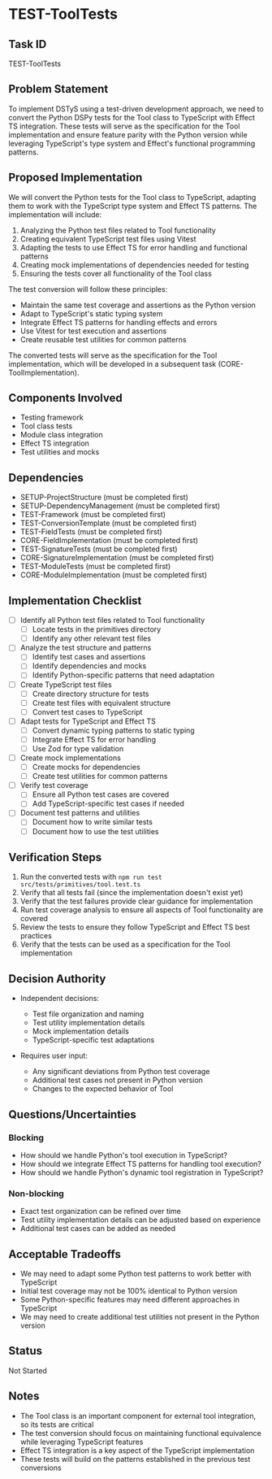 # TEST-ToolTests

## Task ID
TEST-ToolTests

## Problem Statement
To implement DSTyS using a test-driven development approach, we need to convert the Python DSPy tests for the Tool class to TypeScript with Effect TS integration. These tests will serve as the specification for the Tool implementation and ensure feature parity with the Python version while leveraging TypeScript's type system and Effect's functional programming patterns.

## Proposed Implementation
We will convert the Python tests for the Tool class to TypeScript, adapting them to work with the TypeScript type system and Effect TS patterns. The implementation will include:

1. Analyzing the Python test files related to Tool functionality
2. Creating equivalent TypeScript test files using Vitest
3. Adapting the tests to use Effect TS for error handling and functional patterns
4. Creating mock implementations of dependencies needed for testing
5. Ensuring the tests cover all functionality of the Tool class

The test conversion will follow these principles:
- Maintain the same test coverage and assertions as the Python version
- Adapt to TypeScript's static typing system
- Integrate Effect TS patterns for handling effects and errors
- Use Vitest for test execution and assertions
- Create reusable test utilities for common patterns

The converted tests will serve as the specification for the Tool implementation, which will be developed in a subsequent task (CORE-ToolImplementation).

## Components Involved
- Testing framework
- Tool class tests
- Module class integration
- Effect TS integration
- Test utilities and mocks

## Dependencies
- SETUP-ProjectStructure (must be completed first)
- SETUP-DependencyManagement (must be completed first)
- TEST-Framework (must be completed first)
- TEST-ConversionTemplate (must be completed first)
- TEST-FieldTests (must be completed first)
- CORE-FieldImplementation (must be completed first)
- TEST-SignatureTests (must be completed first)
- CORE-SignatureImplementation (must be completed first)
- TEST-ModuleTests (must be completed first)
- CORE-ModuleImplementation (must be completed first)

## Implementation Checklist
- [ ] Identify all Python test files related to Tool functionality
  - [ ] Locate tests in the primitives directory
  - [ ] Identify any other relevant test files
- [ ] Analyze the test structure and patterns
  - [ ] Identify test cases and assertions
  - [ ] Identify dependencies and mocks
  - [ ] Identify Python-specific patterns that need adaptation
- [ ] Create TypeScript test files
  - [ ] Create directory structure for tests
  - [ ] Create test files with equivalent structure
  - [ ] Convert test cases to TypeScript
- [ ] Adapt tests for TypeScript and Effect TS
  - [ ] Convert dynamic typing patterns to static typing
  - [ ] Integrate Effect TS for error handling
  - [ ] Use Zod for type validation
- [ ] Create mock implementations
  - [ ] Create mocks for dependencies
  - [ ] Create test utilities for common patterns
- [ ] Verify test coverage
  - [ ] Ensure all Python test cases are covered
  - [ ] Add TypeScript-specific test cases if needed
- [ ] Document test patterns and utilities
  - [ ] Document how to write similar tests
  - [ ] Document how to use the test utilities

## Verification Steps
1. Run the converted tests with `npm run test src/tests/primitives/tool.test.ts`
2. Verify that all tests fail (since the implementation doesn't exist yet)
3. Verify that the test failures provide clear guidance for implementation
4. Run test coverage analysis to ensure all aspects of Tool functionality are covered
5. Review the tests to ensure they follow TypeScript and Effect TS best practices
6. Verify that the tests can be used as a specification for the Tool implementation

## Decision Authority
- Independent decisions:
  - Test file organization and naming
  - Test utility implementation details
  - Mock implementation details
  - TypeScript-specific test adaptations

- Requires user input:
  - Any significant deviations from Python test coverage
  - Additional test cases not present in Python version
  - Changes to the expected behavior of Tool

## Questions/Uncertainties

### Blocking
- How should we handle Python's tool execution in TypeScript?
- How should we integrate Effect TS patterns for handling tool execution?
- How should we handle Python's dynamic tool registration in TypeScript?

### Non-blocking
- Exact test organization can be refined over time
- Test utility implementation details can be adjusted based on experience
- Additional test cases can be added as needed

## Acceptable Tradeoffs
- We may need to adapt some Python test patterns to work better with TypeScript
- Initial test coverage may not be 100% identical to Python version
- Some Python-specific features may need different approaches in TypeScript
- We may need to create additional test utilities not present in the Python version

## Status
Not Started

## Notes
- The Tool class is an important component for external tool integration, so its tests are critical
- The test conversion should focus on maintaining functional equivalence while leveraging TypeScript features
- Effect TS integration is a key aspect of the TypeScript implementation
- These tests will build on the patterns established in the previous test conversions
